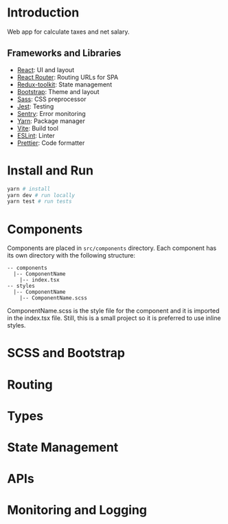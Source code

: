 # Introduction

Web app for calculate taxes and net salary.

## Frameworks and Libraries

* [React](https://reactjs.org/): UI and layout
* [React Router](https://reactrouter.com/): Routing URLs for SPA
* [Redux-toolkit](hhttps://redux-toolkit.js.org/): State management
* [Bootstrap](https://getbootstrap.com/): Theme and layout
* [Sass](https://sass-lang.com/): CSS preprocessor
* [Jest](https://jestjs.io/): Testing
* [Sentry](https://sentry.io/): Error monitoring
* [Yarn](https://yarnpkg.com/): Package manager
* [Vite](https://vitejs.dev/): Build tool
* [ESLint](https://eslint.org/): Linter
* [Prettier](https://prettier.io/): Code formatter

# Install and Run

```bash
yarn # install
yarn dev # run locally
yarn test # run tests
```

# Components

Components are placed in `src/components` directory. Each component has its own directory with the following structure:

```
-- components
  |-- ComponentName
    |-- index.tsx
-- styles
  |-- ComponentName
    |-- ComponentName.scss
```

ComponentName.scss is the style file for the component and
it is imported in the index.tsx file.
Still, this is a small project so it is preferred to use inline styles.

# SCSS and Bootstrap

# Routing

# Types

# State Management

# APIs

# Monitoring and Logging
